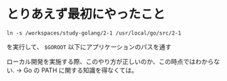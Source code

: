# とりあえず最初にやったこと

```
ln -s /workspaces/study-golang/2-1 /usr/local/go/src/2-1
```

を実行して、 `$GOROOT` 以下にアプリケーションのパスを通す

ローカル開発を実施する際、このやり方が正しいのか、この時点ではわからない.
→ Go の PATH に関する知識を得なくては。
